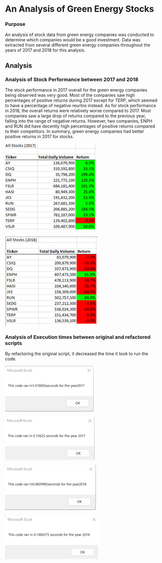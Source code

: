 # An Analysis of Green Energy Stocks

### Purpose
An analysis of stock data from green energy companies was conducted to determine which companies would be a good investment. Data was extracted from several different green energy companies throughout the years of 2017 and 2018 for this analysis.


## Analysis

### Analysis of Stock Performance between 2017 and 2018
The stock performance in 2017 overall for the green energy companies being observed was very good. Most of the companies saw high percentages of positive returns during 2017 except for TERP, which seemed to have a percentage of negative reurtns instead. As for stock performance in 2018, the overall returns were relatively worse compared to 2017. Most companies saw a large drop of returns compared to the previous year, falling into the range of negative returns. However, two companies, ENPH and RUN did have decently high percentages of positive returns compared to their competitors. In summary, green energy companies had better positive returns in 2017 for stocks.

![Stocks_Analysis_2017](Stocks_Analysis_2017.png)

![Stocks_Analysis_2018](Stocks_Analysis_2018.png)

### Analysis of Execution times between original and refactored scripts
By refactoring the original script, it decreased the time it took to run the code.

![green_stocks_2017](green_stocks_2017.png)

![VBA_Challenge_2017](VBA_Challenge_2017.png)

![green_stocks_2018](green_stocks_2018.png)

![VBA_Challenge_2018](VBA_Challenge_2018.png)
